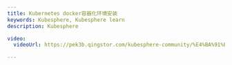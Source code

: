 ```yaml
---
title: Kubernetes docker容器化环境安装
keywords: Kubesphere, Kubesphere learn
description: Kubesphere

video: 
  videoUrl: https://pek3b.qingstor.com/kubesphere-community/%E4%BA%91%E5%8E%9F%E7%94%9F%E5%AE%9E%E6%88%98/32%E3%80%81Kubernetes-%E9%9B%86%E7%BE%A4%E6%90%AD%E5%BB%BA-docker%E5%AE%B9%E5%99%A8%E5%8C%96%E7%8E%AF%E5%A2%83%E5%AE%89%E8%A3%85.mp4

---
```

